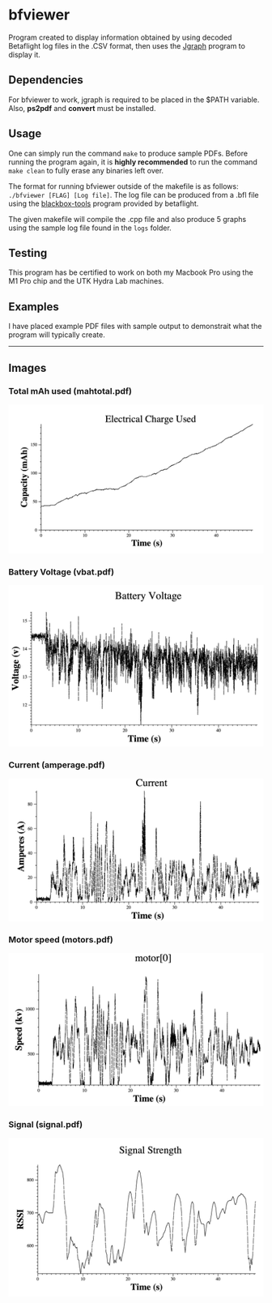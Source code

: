 # bfviewer

Program created to display information obtained by using decoded Betaflight log files in the .CSV format, then uses the [Jgraph](https://web.eecs.utk.edu/~jplank/plank/jgraph/jgraph.html) program to display it.

## Dependencies

For bfviewer to work, jgraph is required to be placed in the $PATH variable. Also, **ps2pdf** and **convert** must be installed.

## Usage

One can simply run the command `make` to produce sample PDFs. Before running the program again, it is **highly recommended** to run the command `make clean` to fully erase any binaries left over.

The format for running bfviewer outside of the makefile is as follows: `./bfviewer [FLAG] [Log file]`. The log file can be produced from a .bfl file using the [blackbox-tools](https://github.com/cleanflight/blackbox-tools) program provided by betaflight.

The given makefile will compile the .cpp file and also produce 5 graphs using the sample log file found in the `logs` folder.

## Testing

This program has be certified to work on both my Macbook Pro using the M1 Pro chip and the UTK Hydra Lab machines.

## Examples

I have placed example PDF files with sample output to demonstrait what the program will typically create.

---

## Images

### Total mAh used (mahtotal.pdf)
![Electrical charge used in mAh](/images/charge.png)
### Battery Voltage (vbat.pdf)
![Graph of the battery voltage over time](/images/vbat.png)
### Current (amperage.pdf)
![Electrical charge used in mAh](/images/current.png)
### Motor speed (motors.pdf)
![Graph of motor speed](/images/motor.png)
### Signal (signal.pdf)
![Graph of RSSI](/images/signal.png)